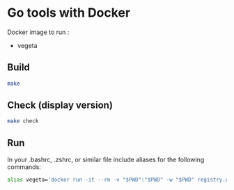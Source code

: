 # Go tools with Docker

Docker image to run :
- vegeta

## Build

```bash
make
```

## Check (display version)
```bash
make check
```

## Run

In your .bashrc, .zshrc, or similar file include aliases for the following commands:

```bash
alias vegeta='docker run -it --rm -v "$PWD":"$PWD" -w "$PWD" registry.gitlab.com/rafache/docker/go-cli:master vegeta'
```